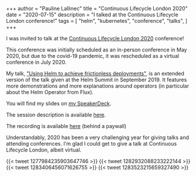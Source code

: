 +++
author = "Pauline Lallinec"
title = "Continuous Lifecycle London 2020"
date = "2020-07-15"
description = "I talked at the Continuous Lifecycle London conference!"
tags = [
    "helm",
    "kubernetes",
    "conference",
    "talks",
]
+++

I was invited to talk at the [Continuous Lifecycle London 2020](https://2020.continuouslifecycle.london/) conference!

This conference was initially scheduled as an in-person conference in May 2020, but due to the covid-19 pandemic, it was rescheduled as a virtual conference in July 2020.

My talk, ["Using Helm to achieve frictionless deployments"](https://2020.continuouslifecycle.london/sessions/using-helm-to-achieve-frictionless-deployments/), is an extended version of the talk given at the Helm Summit in September 2019. It features more demonstrations and more explanations around operators (in particular about the Helm Operator from Flux).

You will find my slides on [my SpeakerDeck](https://speakerdeck.com/plallin/using-helm-to-achieve-frictionless-deployments).

The session description is available [here](https://2020.continuouslifecycle.london/speakers/pauline-lallinec-workday/).

The recording is available [here](https://www.bigmarker.com/situation-publishing/Using-Helm-to-achieve-frictionless-deployments?show_live_page=true) (behind a paywall)

Understandably, 2020 has been a very challenging year for giving talks and attending conferences. I'm glad I could get to give a talk at Continuous Lifecycle London, albeit virtual.

{{< tweet 1277984235903647746 >}}
{{< tweet 1282932088233222144 >}}
{{< tweet 1283406456071626755 >}}
{{< tweet 1283523215659327490 >}}
